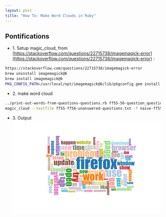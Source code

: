 ```yaml
---
layout: post
title: "How To: Make Word Clouds in Ruby"
---
```


## Pontifications

* 1\. Setup magic_cloud, from [https://stackoverflow.com/questions/22715738/imagemagick-error](https://stackoverflow.com/questions/22715738/imagemagick-error) :

```bash
https://stackoverflow.com/questions/22715738/imagemagick-error
brew uninstall imagemagick@6 
brew install imagemagick@6 
PKG_CONFIG_PATH=/usr/local/opt/imagemagick@6/lib/pkgconfig gem install rmagick
```

* 2\. make word cloud

```bash
../print-out-words-from-questions-questions.rb ff55-56-question_questions.csv >ff55-ff56-unanswered-questions.txt
magic_cloud --textfile ff55-ff56-unanswered-questions.txt -f naive-ff55-ff56.jpg
```

* 3\. Output
![Naive 55-56 wordcloud](https://raw.githubusercontent.com/rtanglao/sumo-questions/master/SUMO-QUESTIONS_MYSQL_20OCT2017/naive-ff55-ff56.jpg)